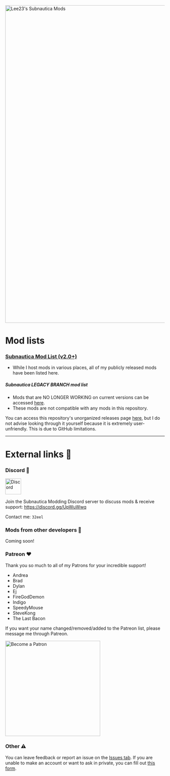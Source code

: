 <div>
  <img src="https://github.com/LeeTwentyThree/SubnauticaMods/raw/main/Pages/MainHeader.png" width=1000px alt="Lee23's Subnautica Mods">
</div>

# Mod lists

### [Subnautica Mod List (v2.0+)](https://github.com/LeeTwentyThree/SubnauticaMods/blob/main/Pages/ModDownloads-Subnautica.md)
- While I host mods in various places, all of my publicly released mods have been listed here.
##### Subnautica LEGACY BRANCH mod list
- Mods that are NO LONGER WORKING on current versions can be accessed [here](https://github.com/LeeTwentyThree/Lee23-LegacySubnauticaMods/blob/main/README.md).
- These mods are not compatible with any mods in this repository.

You can access this repository's unorganized releases page [here](https://github.com/LeeTwentyThree/SubnauticaMods/releases), but I do not advise looking through it yourself because it is extremely user-unfriendly. This is due to GitHub limitations.

---

# External links 🔗

### Discord 💬

<div>
  <img src="https://github.com/LeeTwentyThree/SubnauticaMods/raw/main/Pages/Discord.png" alt="Discord" width=50px>
</div>

Join the Subnautica Modding Discord server to discuss mods & receive support: https://discord.gg/UpWuWwq

Contact me: `32eel`

### Mods from other developers 🔧

Coming soon!

### Patreon ❤️

Thank you so much to all of my Patrons for your incredible support!

- Andrea
- Brad
- Dylan
- Ej
- FireGodDemon
- Indigo
- SpeedyMouse
- SteveKong
- The Last Bacon

If you want your name changed/removed/added to the Patreon list, please message me through Patreon.

<div>
  <a href="https://patreon.com/user?u=71441969&utm_medium=clipboard_copy&utm_source=copyLink&utm_campaign=creatorshare_creator">
    <img src="https://github.com/LeeTwentyThree/SubnauticaMods/raw/main/Pages/PatreonImage.png" width=300px alt="Become a Patron">
  </a>
</div>

### Other ⚠️

You can leave feedback or report an issue on the [Issues tab](https://github.com/LeeTwentyThree/SubnauticaMods/issues). If you are unable to make an account or want to ask in private, you can fill out [this form](https://forms.gle/MAa7Kovx6CRodsd77).
